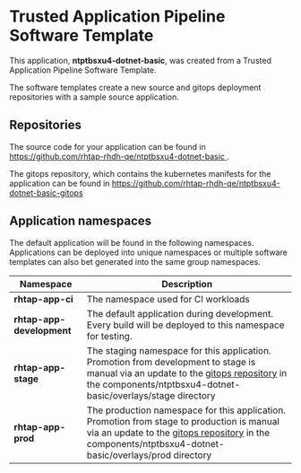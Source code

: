 # Trusted Application Pipeline Software Template

This application, **ntptbsxu4-dotnet-basic**, was created from a Trusted Application Pipeline Software Template.

The software templates create a new source and gitops deployment repositories with a sample source application. 

## Repositories

The source code for your application can be found in [https://github.com/rhtap-rhdh-qe/ntptbsxu4-dotnet-basic ](https://github.com/rhtap-rhdh-qe/ntptbsxu4-dotnet-basic ).
 
The gitops repository, which contains the kubernetes manifests for the application can be found in 
[https://github.com/rhtap-rhdh-qe/ntptbsxu4-dotnet-basic-gitops ](https://github.com/rhtap-rhdh-qe/ntptbsxu4-dotnet-basic-gitops ) 

## Application namespaces 

The default application will be found in the following namespaces. Applications can be deployed into unique namespaces or multiple software templates can also bet generated into the same group namespaces.  

|  Namespace   |  Description   |  
| -------- | -------- |
| **rhtap-app-ci** | The namespace used for CI workloads |
| **rhtap-app-development** | The default application during development. Every build will be deployed to this namespace for testing. |
| **rhtap-app-stage** | The staging namespace for this application. Promotion from development to stage is manual via an update to the [gitops repository](https://github.com/rhtap-rhdh-qe/ntptbsxu4-dotnet-basic-gitops ) in the components/ntptbsxu4-dotnet-basic/overlays/stage directory |
| **rhtap-app-prod** | The production namespace for this application. Promotion from stage to production is manual via an update to the [gitops repository](https://github.com/rhtap-rhdh-qe/ntptbsxu4-dotnet-basic-gitops ) in the components/ntptbsxu4-dotnet-basic/overlays/prod directory |